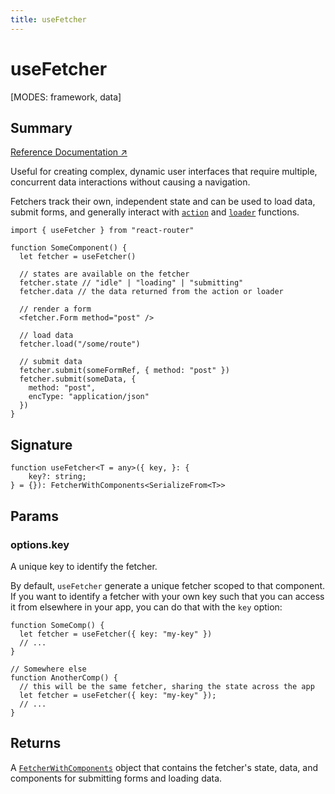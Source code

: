 ```yaml
---
title: useFetcher
---
```


# useFetcher

<!--
⚠️ ⚠️ IMPORTANT ⚠️ ⚠️ 

Thank you for helping improve our documentation!

This file is auto-generated from the JSDoc comments in the source
code, so please edit the JSDoc comments in the file below and this
file will be re-generated once those changes are merged.

https://github.com/remix-run/react-router/blob/main/packages/react-router/lib/dom/lib.tsx#L2076
-->

[MODES: framework, data]

## Summary

[Reference Documentation ↗](https://api.reactrouter.com/v7/functions/react_router.useFetcher.html)

Useful for creating complex, dynamic user interfaces that require multiple,
concurrent data interactions without causing a navigation.

Fetchers track their own, independent state and can be used to load data, submit
forms, and generally interact with [`action`](../../start/framework/route-module#action)
and [`loader`](../../start/framework/route-module#loader) functions.

```tsx
import { useFetcher } from "react-router"

function SomeComponent() {
  let fetcher = useFetcher()

  // states are available on the fetcher
  fetcher.state // "idle" | "loading" | "submitting"
  fetcher.data // the data returned from the action or loader

  // render a form
  <fetcher.Form method="post" />

  // load data
  fetcher.load("/some/route")

  // submit data
  fetcher.submit(someFormRef, { method: "post" })
  fetcher.submit(someData, {
    method: "post",
    encType: "application/json"
  })
}
```

## Signature

```tsx
function useFetcher<T = any>({ key, }: {
    key?: string;
} = {}): FetcherWithComponents<SerializeFrom<T>>
```

## Params

### options.key

A unique key to identify the fetcher. 

By default, `useFetcher` generate a unique fetcher scoped to that component.
If you want to identify a fetcher with your own key such that you can access
it from elsewhere in your app, you can do that with the `key` option:

```tsx
function SomeComp() {
  let fetcher = useFetcher({ key: "my-key" })
  // ...
}

// Somewhere else
function AnotherComp() {
  // this will be the same fetcher, sharing the state across the app
  let fetcher = useFetcher({ key: "my-key" });
  // ...
}
```

## Returns

A [`FetcherWithComponents`](https://api.reactrouter.com/v7/types/react_router.FetcherWithComponents.html) object that contains the fetcher's state, data, and components for submitting forms and loading data.

